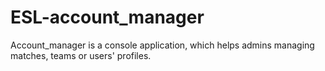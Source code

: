 # ESL-account_manager
Account_manager is a console application, which helps admins managing matches, teams or users' profiles.
